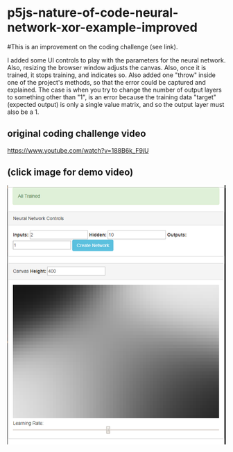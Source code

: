 # p5js-nature-of-code-neural-network-xor-example-improved

#This is an improvement on the coding challenge (see link).

I added some UI controls to play with the parameters for the neural network.
Also, resizing the browser window adjusts the canvas.
Also, once it is trained, it stops training, and indicates so.
Also added one "throw" inside one of the project's methods, so that the error could be captured and explained.
The case is when you try to change the number of output layers to something other than "1", is an error because the training data "target" (expected output) is only a single value matrix, and so the output layer must also be a 1.

## original coding challenge video
https://www.youtube.com/watch?v=188B6k_F9jU

## (click image for demo video)
<a href="https://www.youtube.com/watch?v=QEADkS7menU"><img src="screenshot.PNG" alt="XOR" /></a>
